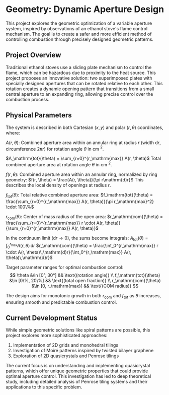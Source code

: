 # Geometry: Dynamic Aperture Design

This project explores the geometric optimization of a variable aperture system, inspired by observations of an ethanol stove's flame control mechanism. The goal is to create a safer and more efficient method of controlling combustion through precisely designed geometric patterns.

## Project Overview

Traditional ethanol stoves use a sliding plate mechanism to control the flame, which can be hazardous due to proximity to the heat source. This project proposes an innovative solution: two superimposed plates with specially designed apertures that can be rotated relative to each other. This rotation creates a dynamic opening pattern that transitions from a small central aperture to an expanding ring, allowing precise control over the combustion process.

## Physical Parameters

The system is described in both Cartesian $(x,y)$ and polar $(r,\theta)$ coordinates, where:

$A(r, \theta)$: Combined aperture area within an annular ring at radius $r$ (width $\mathrm{d}r$, circumference $2\pi r$) for rotation angle $\theta$ in cm $^2$.

$A_\mathrm{tot}(\theta) = \sum_{r=0}^{r_\mathrm{max}} A(r, \theta)$
Total combined aperture area at rotation angle $\theta$ in cm $^2$.

$f(r, \theta)$: Combined aperture area within an annular ring, normalized by ring geometry:
$f(r, \theta) = \frac{A(r, \theta)}{\pi r\mathrm{d}r}$
This describes the local density of openings at radius $r$.

$f_\mathrm{tot}(\theta)$: Total relative combined aperture area:
$f_\mathrm{tot}(\theta) = \frac{\sum_{r=0}^{r_\mathrm{max}} A(r, \theta)}{\pi r_\mathrm{max}^2} \cdot 100\%$

$r_\mathrm{com}(\theta)$: Center of mass radius of the open area:
$r_\mathrm{com}(\theta) = \frac{\sum_{r=0}^{r_\mathrm{max}} r \cdot A(r, \theta)}{\sum_{r=0}^{r_\mathrm{max}} A(r, \theta)}$

In the continuum limit ($\mathrm{d}r \to 0$), the sums become integrals:
$A_\mathrm{tot}(\theta) = \int_0^{r_\mathrm{max}} A(r, \theta)\,\mathrm{d}r$
$r_\mathrm{com}(\theta) = \frac{\int_0^{r_\mathrm{max}} r \cdot A(r, \theta)\,\mathrm{d}r}{\int_0^{r_\mathrm{max}} A(r, \theta)\,\mathrm{d}r}$

Target parameter ranges for optimal combustion control:
$$
\theta &\in [0°, 30°] && \text{(rotation angle)} \\
f_\mathrm{tot}(\theta) &\in [0\%, 20\%] && \text{(total open fraction)} \\
r_\mathrm{com}(\theta) &\in [0, r_\mathrm{max}] && \text{(COM radius)}
$$

The design aims for monotonic growth in both $r_\mathrm{com}$ and $f_\mathrm{tot}$ as $\theta$ increases, ensuring smooth and predictable combustion control.

## Current Development Status

While simple geometric solutions like spiral patterns are possible, this project explores more sophisticated approaches:

1. Implementation of 2D grids and monohedral tilings
2. Investigation of Moiré patterns inspired by twisted bilayer graphene
3. Exploration of 2D quasicrystals and Penrose tilings

The current focus is on understanding and implementing quasicrystal patterns, which offer unique geometric properties that could provide optimal aperture control. This investigation has led to deep theoretical study, including detailed analysis of Penrose tiling systems and their applications to this specific problem.